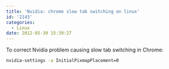 ```yaml
---
title: 'Nvidia: chrome slow tab switching on linux'
id: '2143'
categories:
  - Linux
date: 2012-05-30 15:39:27
---
```


To correct Nvidia problem causing slow tab switching in Chrome:

```bash
nvidia-settings -a InitialPixmapPlacement=0
```
